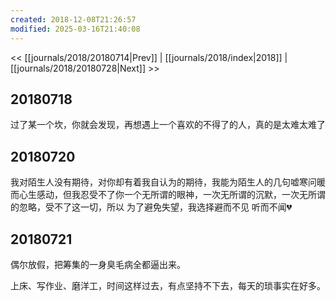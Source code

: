 ```yaml
---
created: 2018-12-08T21:26:57
modified: 2025-03-16T21:40:08
---
```


<< [[journals/2018/20180714|Prev]] | [[journals/2018/index|2018]] | [[journals/2018/20180728|Next]] >>

## 20180718

过了某一个坎，你就会发现，再想遇上一个喜欢的不得了的人，真的是太难太难了

## 20180720

我对陌生人没有期待，对你却有着我自认为的期待，我能为陌生人的几句嘘寒问暖而心生感动，但我忍受不了你一个无所谓的眼神，一次无所谓的沉默，一次无所谓的忽略，受不了这一切，所以 为了避免失望，我选择避而不见 听而不闻💔

## 20180721

偶尔放假，把筹集的一身臭毛病全都逼出来。

上床、写作业、磨洋工，时间这样过去，有点坚持不下去，每天的琐事实在好多。
